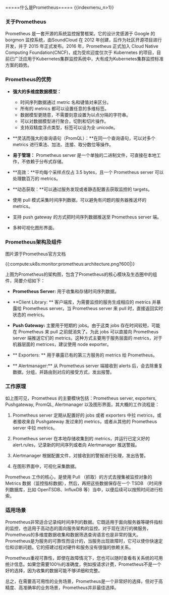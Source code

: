 =====什么是Prometheus=====
{{indexmenu_n>1}}

### 关于Prometheus

Prometheus 是一套开源的系统监控报警框架。它的设计灵感源于 Google 的 borgmon 监控系统，由SoundCloud 在 2012 年创建，后作为社区开源项目进行开发，并于 2015 年正式发布。2016 年，Prometheus 正式加入 Cloud Native Computing Foundation(CNCF)，成为受欢迎度仅次于 Kubernetes 的项目，目前已广泛应用于Kubernetes集群监控系统中，大有成为Kubernetes集群监控标准方案的趋势。

### Prometheus的优势

+ **强大的多维度数据模型：**
  + 时间序列数据通过 metric 名和键值对来区分。
  + 所有的 metrics 都可以设置任意的多维标签。
  + 数据模型更随意，不需要刻意设置为以点分隔的字符串。
  + 可以对数据模型进行聚合，切割和切片操作。
  + 支持双精度浮点类型，标签可以设为全 unicode。 
+ **灵活而强大的查询语句（PromQL）：**在同一个查询语句，可以对多个 metrics 进行乘法、加法、连接、取分数位等操作。

+ **易于管理：** Prometheus server 是一个单独的二进制文件，可直接在本地工作，不依赖于分布式存储。

+ **高效：**平均每个采样点仅占 3.5 bytes，且一个 Prometheus server 可以处理数百万的 metrics。

+ **动态获取：**可以通过服务发现或者静态配置去获取监控的 targets。

+ 使用 pull 模式采集时间序列数据，可以避免有问题的服务器推送坏的 metrics。

+ 支持 push gateway 的方式把时间序列数据推送至 Prometheus server 端。

+ 多种可视化图形界面。

### Prometheus架构及组件

图片源于Prometheus官方文档

{{:compute:uk8s:monitor:prometheus:architecture.png?600|}}

上图为Prometheus的架构图，包含了Prometheus的核心模块及生态圈中的组件，简要介绍如下：

+ **Prometheus Server:** 用于收集和存储时间序列数据。

+ **Client Library: ** 客户端库，为需要监控的服务生成相应的 metrics 并暴露给 Prometheus server。当 Prometheus server 来 pull 时，直接返回实时状态的 metrics。

+ **Push Gateway:** 主要用于短期的 jobs。由于这类 jobs 存在时间较短，可能在 Prometheus 来 pull 之前就消失了。为此 jobs 可以直接向 Prometheus server 端推送它们的 metrics。这种方式主要用于服务层面的 metrics，对于机器层面的 metrices，建议使用 node exporter。

+ ** Exporters: ** 用于暴露已有的第三方服务的 metrics 给 Prometheus。

+ ** Alertmanager:** 从 Prometheus server 端接收到 alerts 后，会去除重复数据，分组，并路由到对应的接受方式，发出报警。

### 工作原理

如上图可见，Prometheus 的主要模块包括：Prometheus server, exporters, Pushgateway, PromQL, Alertmanager 以及图形界面，其大概的工作流程是：

1. Prometheus server 定期从配置好的 jobs 或者 exporters 中拉 metrics，或者接收来自 Pushgateway 发过来的 metrics，或者从其他的 Prometheus server 中拉 metrics。

2. Prometheus server 在本地存储收集到的 metrics，并运行已定义好的 alert.rules，记录新的时间序列或者向 Alertmanager 推送警报。

3. Alertmanager 根据配置文件，对接收到的警报进行处理，发出告警。

4. 在图形界面中，可视化采集数据。

Prometheus 工作的核心，是使用 Pull （抓取）的方式去搜集被监控对象的 Metrics 数据（监控指标数据），然后，再把这些数据保存在一个 TSDB （时间序列数据库，比如 OpenTSDB、InfluxDB 等）当中，以便后续可以按照时间进行检索。

### 适用场景

Prometheus非常适合记录纯时间序列的数据。它既适用于面向服务器等硬件指标的监控，也适用于高动态的面向服务架构的监控。对于现在流行的微服务，Prometheus的多维度数据收集和数据筛选查询语言也是非常的强大。Prometheus是为服务的可靠性而设计的，当服务出现故障时，它可以使你快速定位和诊断问题。它的搭建过程对硬件和服务没有很强的依赖关系。

Prometheus重视可靠性，即使在故障情况下，您也可以随时查看有关系统的可用统计信息。如果您需要100％的准确度，例如按请求计费，Prometheus不是一个好的选择，因为收集的数据可能不够详细和完整。

总之，在需要高可用性的业务场景，Prometheus是一个非常好的选择，但对于高精度、高准确率的业务场景，Prometheus并非最佳选择。


